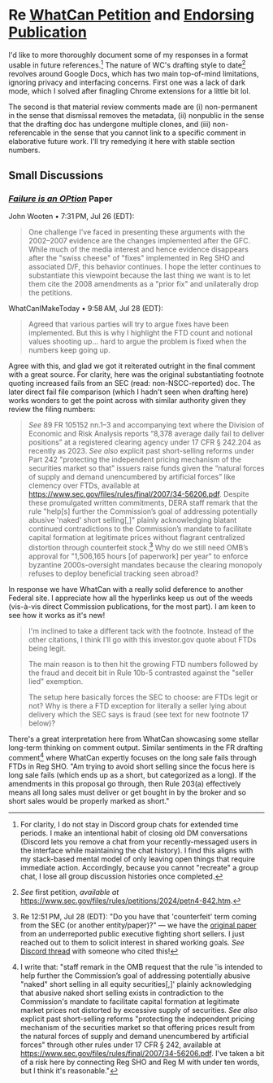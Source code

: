 # Re [WhatCan Petition](https://www.reddit.com/r/Superstonk/comments/1mhdxrs/petition_to_close_regsho_loopholes_allowing) and [Endorsing Publication](https://github.com/JFWooten4/JFWooten4/pull/15)

I'd like to more thoroughly document some of my responses in a format usable in future references.[^1] The nature of WC's drafting style to date[^11] revolves around Google Docs, which has two main top-of-mind limitations, ignoring privacy and interfacing concerns. First one was a lack of dark mode, which I solved after finagling Chrome extensions for a little bit lol.

The second is that material review comments made are (i) non-permanent in the sense that dismissal removes the metadata, (ii) nonpublic in the sense that the drafting doc has undergone multiple clones, and (iii) non-referencable in the sense that you cannot link to a specific comment in elaborative future work. I'll try remedying it here with stable section numbers.

[^11]: _See_ first petition, _available at_ https://www.sec.gov/files/rules/petitions/2024/petn4-842.htm.

[^1]: For clarity, I do not stay in Discord group chats for extended time periods. I make an intentional habit of closing old DM conversations (Discord lets you remove a chat from your recently-messaged users in the interface while maintaining the chat history). I find this aligns with my stack-based mental model of only leaving open things that require immediate action. Accordingly, because you cannot "recreate" a group chat, I lose all group discussion histories once completed.

## Small Discussions

### _[Failure is an OPtion](https://www.sec.gov/comments/4-520/4520-6.pdf)_ Paper

John Wooten • 7:31 PM, Jul 26 (EDT):

> One challenge I've faced in presenting these arguments with the 2002–2007 evidence are the changes implemented after the GFC. While much of the media interest and hence evidence disappears after the "swiss cheese" of "fixes" implemented in Reg SHO and associated D/F, this behavior continues. I hope the letter continues to substantiate this viewpoint because the last thing we want is to let them cite the 2008 amendments as a "prior fix" and unilaterally drop the petitions.

WhatCanIMakeToday • 9:58 AM, Jul 28 (EDT):

> Agreed that various parties will try to argue fixes have been implemented. But this is why I highlight the FTD count and notional values shooting up... hard to argue the problem is fixed when the numbers keep going up.

Agree with this, and glad we got it reiterated outright in the final comment with a great source. For clarity, here was the original substantiating footnote quoting increased fails from an SEC (read: non-NSCC-reported) doc. The later direct fail file comparison (which I hadn't seen when drafting here) works wonders to get the point across with similar authority given they review the filing numbers:

> _See_ 89 FR 105152 nn.1–3 and accompanying text where the Division of Economic and Risk Analysis reports “8,378 average daily fail to deliver positions” at a registered clearing agency under 17 CFR § 242.204 as recently as 2023. _See also_ explicit past short-selling reforms under Part 242 "protecting the independent pricing mechanism of the securities market so that” issuers raise funds given the “natural forces of supply and demand unencumbered by artificial forces” like clemency over FTDs, available at https://www.sec.gov/files/rules/final/2007/34-56206.pdf. Despite these promulgated written commitments, DERA staff remark that the rule "help[s] further the Commission’s goal of addressing potentially abusive 'naked' short selling[,]" plainly acknowledging blatant continued contradictions to the Commission’s mandate to facilitate capital formation at legitimate prices without flagrant centralized distortion through counterfeit stock.[^a] Why do we still need OMB’s approval for "1,506,165 hours [of paperwork] per year" to enforce byzantine 2000s-oversight mandates because the clearing monopoly refuses to deploy beneficial tracking seen abroad?

[^a]: Re 12:51 PM, Jul 28 (EDT): "Do you have that 'counterfeit' term coming from the SEC (or another entity/paper)?" — we have the [original paper](https://wooten.link/counterfeit) from an underreported public executive fighting short sellers. I just reached out to them to solicit interest in shared working goals. _See_ [Discord thread](https://discord.com/channels/1102309240145707049/1402390792814989383) with someone who cited this!

In response we have WhatCan with a really solid deference to another Federal site. I appreciate how all the hyperlinks keep us out of the weeds (vis-à-vis direct Commission publications, for the most part). I am keen to see how it works as it's new!

> I'm inclined to take a different tack with the footnote. Instead of the other citations, I think I'll go with this investor.gov quote about FTDs being legit.
>
> The main reason is to then hit the growing FTD numbers followed by the fraud and deceit bit in Rule 10b-5 contrasted against the "seller lied" exemption.
>
> The setup here basically forces the SEC to choose: are FTDs legit or not? Why is there a FTD exception for literally a seller lying about delivery which the SEC says is fraud (see text for new footnote 17 below)?

There's a great interpretation here from WhatCan showcasing some stellar long-term thinking on comment output. Similar sentiments in the FR drafting comment[^1c] where WhatCan expertly focuses on the long sale fails through FTDs in Reg SHO. "Am trying to avoid short selling since the focus here is long sale fails (which ends up as a short, but categorized as a long). If the amendments in this proposal go through, then Rule 203(a) effectively means all long sales must deliver or get bought in by the broker and so short sales would be properly marked as short."

[^1c]: I write that: "staff remark in the OMB request that the rule 'is intended to help further the Commission’s goal of addressing potentially abusive "naked" short selling in all equity securities[,]' plainly acknowledging that abusive naked short selling exists in contradiction to the Commission's mandate to facilitate capital formation at legitimate market prices not distorted by excessive supply of securities. _See also_ explicit past short-selling reforms "protecting the independent pricing mechanism of the securities market so that offering prices result from the natural forces of supply and demand unencumbered by artificial forces" through other rules under 17 CFR § 242, available at https://www.sec.gov/files/rules/final/2007/34-56206.pdf. I've taken a bit of a risk here by connecting Reg SHO and Reg M with under ten words, but I think it's reasonable."
